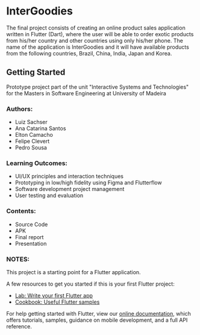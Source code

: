 # InterGoodies

The final project consists of creating an online product sales application written in Flutter (Dart), where the user will be able to order exotic products from his/her country and other
countries using only his/her phone. The name of the application is InterGoodies and it will have available products from the following countries, Brazil, China, India, Japan and Korea.

## Getting Started

Prototype project part of the unit "Interactive Systems and Technologies" for the Masters in Software Engineering at University of Madeira

### Authors:
- Luiz Sachser
- Ana Catarina Santos
- Elton Camacho
- Felipe Clevert
- Pedro Sousa

### Learning Outcomes:
- UI/UX principles and interaction techniques
- Prototyping in low/high fidelity using Figma and Flutterflow
- Software development project management
- User testing and evaluation

### Contents:
- Source Code
- APK
- Final report
- Presentation


### NOTES:

This project is a starting point for a Flutter application.

A few resources to get you started if this is your first Flutter project:

- [Lab: Write your first Flutter app](https://flutter.dev/docs/get-started/codelab)
- [Cookbook: Useful Flutter samples](https://flutter.dev/docs/cookbook)

For help getting started with Flutter, view our
[online documentation](https://flutter.dev/docs), which offers tutorials,
samples, guidance on mobile development, and a full API reference.
